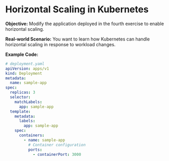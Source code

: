 # Horizontal Scaling in Kubernetes

**Objective:** Modify the application deployed in the fourth exercise to enable horizontal scaling.

**Real-world Scenario:** You want to learn how Kubernetes can handle horizontal scaling in response to workload changes.

**Example Code:**
```yaml
# deployment.yaml
apiVersion: apps/v1
kind: Deployment
metadata:
  name: sample-app
spec:
  replicas: 3
  selector:
    matchLabels:
      app: sample-app
  template:
    metadata:
      labels:
        app: sample-app
    spec:
      containers:
        - name: sample-app
          # Container configuration
          ports:
            - containerPort: 3000
